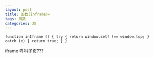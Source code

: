 ```yaml
---
layout: post
title: 函数(inframe)✔︎
tags: 函数
categories: JS
---
```




`function inIframe () { try { return window.self !== window.top; } catch (e) { return true; } }`


iframe  呼叫子页???

